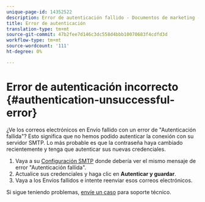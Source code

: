 ```yaml
---
unique-page-id: 14352522
description: Error de autenticación fallido - Documentos de marketing - Documentación del producto
title: Error de autenticación
translation-type: tm+mt
source-git-commit: 47b2fee7d146c3dc558d4bbb10070683f4cdfd3d
workflow-type: tm+mt
source-wordcount: '111'
ht-degree: 0%

---
```



# Error de autenticación incorrecto {#authentication-unsuccessful-error}

¿Ve los correos electrónicos en Envío fallido con un error de &quot;Autenticación fallida&quot;? Esto significa que no hemos podido autenticar la conexión con su servidor SMTP. Lo más probable es que la contraseña haya cambiado recientemente y tenga que autenticar sus nuevas credenciales.

1. Vaya a su [Configuración SMTP](http://toutapp.com/next#settings/email-servers/smtp/configure) donde debería ver el mismo mensaje de error &quot;Autenticación fallida&quot;.
1. Actualice sus credenciales y haga clic en **Autenticar y guardar**.
1. Vaya a los Envíos fallidos e intente reenviar esos correos electrónicos.

Si sigue teniendo problemas, [envíe un caso](http://nation.marketo.com/community/support_solutions) para soporte técnico.